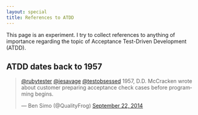 ```yaml
---
layout: special
title: References to ATDD
---
```

This page is an experiment. I try to collect references to anything of importance regarding the topic of Acceptance Test-Driven Development (ATDD).

## ATDD dates back to 1957
<blockquote class="twitter-tweet" lang="en"><p><a href="https://twitter.com/rubytester">@rubytester</a> <a href="https://twitter.com/iesavage">@iesavage</a> <a href="https://twitter.com/testobsessed">@testobsessed</a> 1957, D.D. McCracken wrote about customer preparing acceptance check cases before programming begins.</p>&mdash; Ben Simo (@QualityFrog) <a href="https://twitter.com/QualityFrog/status/513889013397082112">September 22, 2014</a></blockquote> <script async src="//platform.twitter.com/widgets.js" charset="utf-8"></script>

